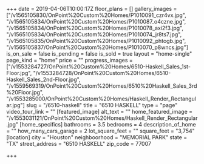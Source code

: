 +++
date = 2019-04-06T10:00:17Z
floor_plans = []
gallery_images = ["/v1565105830/OnPoint%20Custom%20Homes/P1010091_czr4vx.jpg", "/v1565105834/OnPoint%20Custom%20Homes/P1010087_o4czne.jpg", "/v1565105834/OnPoint%20Custom%20Homes/P1010078_axi2f3.jpg", "/v1565105834/OnPoint%20Custom%20Homes/P1010074_jr8ts7.jpg", "/v1565105835/OnPoint%20Custom%20Homes/P1010092_phtogb.jpg", "/v1565105837/OnPoint%20Custom%20Homes/P1010070_p8wncs.jpg"]
is_on_sale = false
is_pending = false
is_sold = true
layout = "home-single"
page_kind = "home"
price = ""
progress_images = ["/v1553284727/OnPoint%20Custom%20Homes/6510-Haskell_Sales_1st-Floor.jpg", "/v1553284728/OnPoint%20Custom%20Homes/6510-Haskell_Sales_2nd-Floor.jpg", "/v1559569319/OnPoint%20Custom%20Homes/6510%20Haskell_Sales_3rd%20Floor.jpg", "/v1553285000/OnPoint%20Custom%20Homes/Haskell_Render_Rectangular.jpg"]
slug = "/6510-haskell"
title = "6510 HASKELL"
type = "page"
video_tour_link = ""
[featured_image]
alt_text = ""
home_featured_image = "/v1553031121/OnPoint%20Custom%20Homes/Haskell_Render_Rectangular.jpg"
[home_specifics]
bathrooms = 3.5
bedrooms = 4
description_of_home = ""
how_many_cars_garage = 2
lot_square_feet = ""
square_feet = "3,754"
[location]
city = "Houston"
neighboorhood = "MEMORIAL PARK"
state = "TX"
street_address = "6510 HASKELL"
zip_code = 77007

+++

